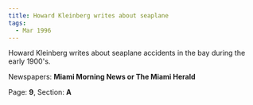 ```yaml
---  
title: Howard Kleinberg writes about seaplane  
tags:  
  - Mar 1996  
---  
```

  
Howard Kleinberg writes about seaplane accidents in the bay during the early 1900's.  
  
Newspapers: **Miami Morning News or The Miami Herald**  
  
Page: **9**, Section: **A** 
